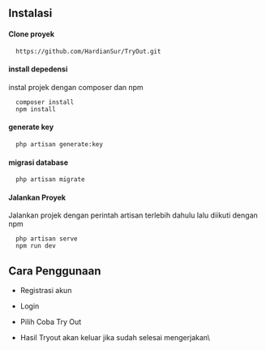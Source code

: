 ## Instalasi

#### Clone proyek
```http
  https://github.com/HardianSur/TryOut.git
```

#### install depedensi
instal projek dengan composer dan npm
```http
  composer install
  npm install
```

#### generate key
```http
  php artisan generate:key
```

#### migrasi database

```http
  php artisan migrate
```

#### Jalankan Proyek
Jalankan projek dengan perintah artisan terlebih dahulu lalu diikuti dengan npm 
```http
  php artisan serve
  npm run dev
```


## Cara Penggunaan

- Registrasi akun

- Login

- Pilih Coba Try Out

- Hasil Tryout akan keluar jika sudah selesai mengerjakan\

